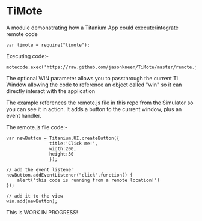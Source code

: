 TiMote
=======

A module demonstrating how a Titanium App could execute/integrate remote code

	var timote = require("timote");
	
Executing code:-
	
	motecode.exec('https://raw.github.com/jasonkneen/TiMote/master/remote.js',WIN);
	
The optional WIN parameter allows you to passthrough the current Ti Window allowing the code to reference an object called "win" so it can directly interact with the application

The example references the remote.js file in this repo from the Simulator so you can see it in action. It adds a button to the current window, plus an event handler.

The remote.js file code:-

	var newButton = Titanium.UI.createButton({
					title:'Click me!',			
					width:200,
					height:30
					});
					
	// add the event listener
	newButton.addEventListener("click",function() {
		alert('this code is running from a remote location!')
	});
	
	// add it to the view
	win.add(newButton);

This is WORK IN PROGRESS!
	